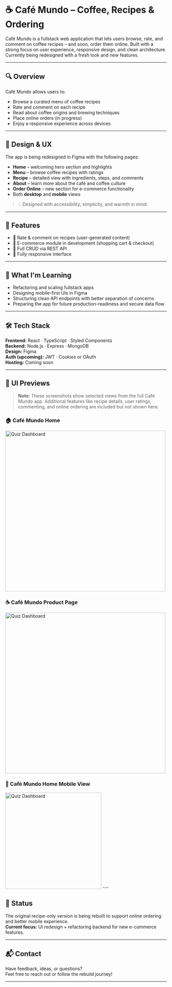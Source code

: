 # ☕️ Café Mundo – Coffee, Recipes & Ordering

Café Mundo is a fullstack web application that lets users browse, rate, and comment on coffee recipes – and soon, order them online. Built with a strong focus on user experience, responsive design, and clean architecture. Currently being redesigned with a fresh look and new features.

---

## 🔍 Overview

Café Mundo allows users to:
- Browse a curated menu of coffee recipes
- Rate and comment on each recipe
- Read about coffee origins and brewing techniques
- Place online orders (in progress)
- Enjoy a responsive experience across devices

---

## 🎨 Design & UX

The app is being redesigned in Figma with the following pages:
- **Home** – welcoming hero section and highlights
- **Menu** – browse coffee recipes with ratings
- **Recipe** – detailed view with ingredients, steps, and comments
- **About** – learn more about the café and coffee culture
- **Order Online** – new section for e-commerce functionality
- Both **desktop** and **mobile** views

> 💡 Designed with accessibility, simplicity, and warmth in mind.

---

## 🔐 Features

- 📝 Rate & comment on recipes (user-generated content)
- 🛒 E-commerce module in development (shopping cart & checkout)
- 🔄 Full CRUD via REST API
- 📱 Fully responsive interface

---

## 🧠 What I'm Learning

- Refactoring and scaling fullstack apps
- Designing mobile-first UIs in Figma
- Structuring clean API endpoints with better separation of concerns
- Preparing the app for future production-readiness and secure data flow

---

## 🛠 Tech Stack

**Frontend:** React · TypeScript · Styled Components  
**Backend:** Node.js · Express · MongoDB  
**Design:** Figma  
**Auth (upcoming):** JWT · Cookies or OAuth  
**Hosting:** Coming soon  

---

## 📸 UI Previews
> **Note:** These screenshots show selected views from the full Café Mundo app. Additional features like recipe details, user ratings, commenting, and online ordering are included but not shown here.

### 🏠 Café Mundo Home
<img src="client/src/assets/img/Home.png" alt="Quiz Dashboard" width="500" />

### ☕️ Café Mundo Product Page
<img src="client/src/assets/img/Product page.png" alt="Quiz Dashboard" width="500" />

### 📲 Café Mundo Home Mobile View
<img src="client/src/assets/img/Home Mobile.png" alt="Quiz Dashboard" width="300" />
---

## 🚧 Status

The original recipe-only version is being rebuilt to support online ordering and better mobile experience.  
**Current focus:** UI redesign + refactoring backend for new e-commerce features.

---

## 📬 Contact

Have feedback, ideas, or questions?  
Feel free to reach out or follow the rebuild journey!

---
